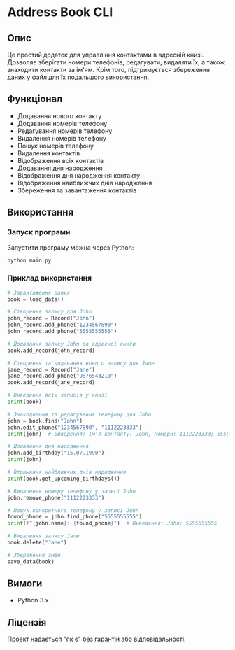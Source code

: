 # Address Book CLI

## Опис
Це простий додаток для управління контактами в адресній книзі. Дозволяє зберігати номери телефонів, редагувати, видаляти їх, а також знаходити контакти за ім'ям. Крім того, підтримується збереження даних у файл для їх подальшого використання.

## Функціонал
- Додавання нового контакту
- Додавання номерів телефону
- Редагування номерів телефону
- Видалення номерів телефону
- Пошук номерів телефону
- Видалення контактів
- Відображення всіх контактів
- Додавання дня народження
- Відображення дня народження контакту
- Відображення найближчих днів народження
- Збереження та завантаження контактів

## Використання

### Запуск програми
Запустити програму можна через Python:
```bash
python main.py
```

### Приклад використання
```python
# Завантаження даних
book = load_data()

# Створення запису для John
john_record = Record("John")
john_record.add_phone("1234567890")
john_record.add_phone("5555555555")

# Додавання запису John до адресної книги
book.add_record(john_record)

# Створення та додавання нового запису для Jane
jane_record = Record("Jane")
jane_record.add_phone("9876543210")
book.add_record(jane_record)

# Виведення всіх записів у книзі
print(book)

# Знаходження та редагування телефону для John
john = book.find("John")
john.edit_phone("1234567890", "1112223333")
print(john)  # Виведення: Ім'я контакту: John, Номери: 1112223333; 5555555555

# Додавання дня народження
john.add_birthday("15.07.1990")
print(john)

# Отримання найближчих днів народження
print(book.get_upcoming_birthdays())

# Видалення номеру телефону у записі John
john.remove_phone("1112223333")

# Пошук конкретного телефону у записі John
found_phone = john.find_phone("5555555555")
print(f"{john.name}: {found_phone}")  # Виведення: John: 5555555555

# Видалення запису Jane
book.delete("Jane")

# Збереження змін
save_data(book)
```

## Вимоги
- Python 3.x

## Ліцензія
Проект надається "як є" без гарантій або відповідальності.

